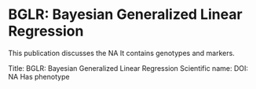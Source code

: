 # BGLR: Bayesian Generalized Linear Regression

This publication discusses the NA
It contains  genotypes and  markers.

Title: BGLR: Bayesian Generalized Linear Regression
Scientific name: 
DOI: NA
Has phenotype 


